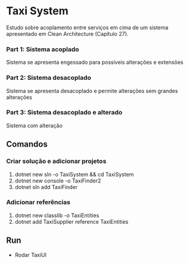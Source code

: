 # Taxi System
Estudo sobre acoplamento entre serviços em cima de um sistema apresentado em Clean Architecture (Capítulo 27).

### Part 1: Sistema acoplado
Sistema se apresenta engessado para possíveis alterações e extensões

### Part 2: Sistema desacoplado
Sistema se apresenta desacoplado e permite alterações sem grandes alterações

### Part 3: Sistema desacoplado e alterado
Sistema com alteração

## Comandos
### Criar solução e adicionar projetos
1. dotnet new sln -o TaxiSystem && cd TaxiSystem
1. dotnet new console -o TaxiFinder2
1. dotnet sln add TaxiFinder

### Adicionar referências
1. dotnet new classlib -o TaxiEntities
1. dotnet add TaxiSupplier reference TaxiEntities

## Run
 - Rodar TaxiUI